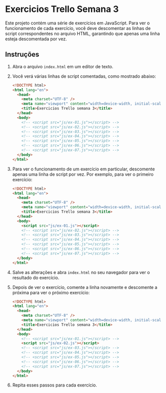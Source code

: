 # Exercicios Trello Semana 3

Este projeto contém uma série de exercícios em JavaScript. Para ver o funcionamento de cada exercício, você deve descomentar as linhas de script correspondentes no arquivo HTML, garantindo que apenas uma linha esteja descomentada por vez.

## Instruções

1. Abra o arquivo `index.html` em um editor de texto.
2. Você verá várias linhas de script comentadas, como mostrado abaixo:

    ```html
    <!DOCTYPE html>
    <html lang="en">
      <head>
        <meta charset="UTF-8" />
        <meta name="viewport" content="width=device-width, initial-scale=1.0" />
        <title>Exercicios Trello semana 3</title>
      </head>
      <body>
        <!-- <script src="js/ex-01.js"></script> -->
        <!-- <script src="js/ex-02.js"></script> -->
        <!-- <script src="js/ex-03.js"></script> -->
        <!-- <script src="js/ex-04.js"></script> -->
        <!-- <script src="js/ex-05.js"></script> -->
        <!-- <script src="js/ex-06.js"></script> -->
        <!-- <script src="js/ex-07.js"></script> -->
      </body>
    </html>
    ```

3. Para ver o funcionamento de um exercício em particular, descomente apenas uma linha de script por vez. Por exemplo, para ver o primeiro exercício:

    ```html
    <!DOCTYPE html>
    <html lang="en">
      <head>
        <meta charset="UTF-8" />
        <meta name="viewport" content="width=device-width, initial-scale=1.0" />
        <title>Exercicios Trello semana 3</title>
      </head>
      <body>
        <script src="js/ex-01.js"></script>
        <!-- <script src="js/ex-02.js"></script> -->
        <!-- <script src="js/ex-03.js"></script> -->
        <!-- <script src="js/ex-04.js"></script> -->
        <!-- <script src="js/ex-05.js"></script> -->
        <!-- <script src="js/ex-06.js"></script> -->
        <!-- <script src="js/ex-07.js"></script> -->
      </body>
    </html>
    ```

4. Salve as alterações e abra `index.html` no seu navegador para ver o resultado do exercício.
5. Depois de ver o exercício, comente a linha novamente e descomente a próxima para ver o próximo exercício:

    ```html
    <!DOCTYPE html>
    <html lang="en">
      <head>
        <meta charset="UTF-8" />
        <meta name="viewport" content="width=device-width, initial-scale=1.0" />
        <title>Exercicios Trello semana 3</title>
      </head>
      <body>
        <!-- <script src="js/ex-01.js"></script> -->
        <script src="js/ex-02.js"></script>
        <!-- <script src="js/ex-03.js"></script> -->
        <!-- <script src="js/ex-04.js"></script> -->
        <!-- <script src="js/ex-05.js"></script> -->
        <!-- <script src="js/ex-06.js"></script> -->
        <!-- <script src="js/ex-07.js"></script> -->
      </body>
    </html>
    ```

6. Repita esses passos para cada exercício.

